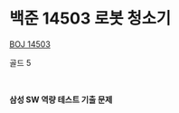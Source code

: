 # 백준 14503 로봇 청소기

[BOJ 14503](https://www.acmicpc.net/problem/14503)

골드 5

<br/>

**삼성 SW 역량 테스트 기출 문제**

